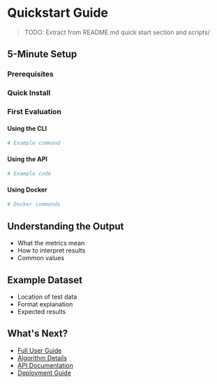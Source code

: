 # Quickstart Guide

> TODO: Extract from README.md quick start section and scripts/

## 5-Minute Setup

### Prerequisites
<!-- TODO: Minimal requirements to get started -->

### Quick Install
<!-- TODO: Fastest installation method -->

### First Evaluation

#### Using the CLI
<!-- TODO: Extract from run_nedc.sh and scripts/ -->
```bash
# Example command
```

#### Using the API
<!-- TODO: Extract from nedc_bench/api/ -->
```python
# Example code
```

#### Using Docker
<!-- TODO: Extract from docker-compose.yml -->
```bash
# Docker commands
```

## Understanding the Output

<!-- TODO: Extract from nedc_bench/algorithms/ result classes -->
- What the metrics mean
- How to interpret results
- Common values

## Example Dataset

<!-- TODO: Document sample data in data/csv_bi_parity/ -->
- Location of test data
- Format explanation
- Expected results

## What's Next?

- [Full User Guide](user-guide/overview.md)
- [Algorithm Details](algorithms/overview.md)
- [API Documentation](api/endpoints.md)
- [Deployment Guide](deployment/docker.md)
